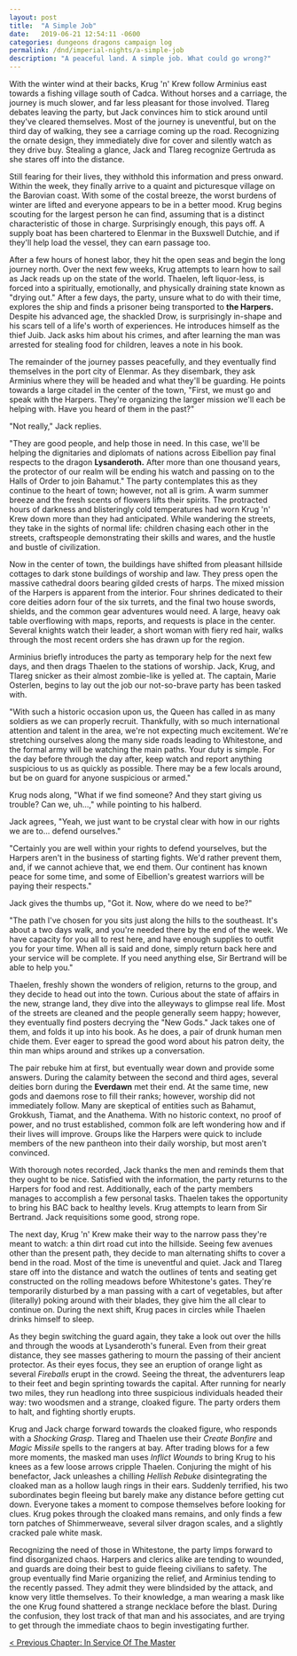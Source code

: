 ```yaml
---
layout: post
title:  "A Simple Job"
date:   2019-06-21 12:54:11 -0600
categories: dungeons dragons campaign log
permalink: /dnd/imperial-nights/a-simple-job
description: "A peaceful land. A simple job. What could go wrong?"
---
```


With the winter wind at their backs, Krug 'n' Krew follow Arminius east towards a fishing village south of Cadca.
Without horses and a carriage, the journey is much slower, and far less pleasant for those involved.
Tlareg debates leaving the party, but Jack convinces him to stick around until they've cleared themselves.
Most of the journey is uneventful, but on the third day of walking, they see a carriage coming up the road.
Recognizing the ornate design, they immediately dive for cover and silently watch as they drive buy.
Stealing a glance, Jack and Tlareg recognize Gertruda as she stares off into the distance.

Still fearing for their lives, they withhold this information and press onward.
Within the week, they finally arrive to a quaint and picturesque village on the Barovian coast.
With some of the costal breeze, the worst burdens of winter are lifted and everyone appears to be in a better mood.
Krug begins scouting for the largest person he can find, assuming that is a distinct characteristic of those in charge.
Surprisingly enough, this pays off.
A supply boat has been chartered to Elenmar in the Buxswell Dutchie, and if they'll help load the vessel, they can earn passage too.

After a few hours of honest labor, they hit the open seas and begin the long journey north.
Over the next few weeks, Krug attempts to learn how to sail as Jack reads up on the state of the world.
Thaelen, left liquor-less, is forced into a spiritually, emotionally, and physically draining state known as "drying out."
After a few days, the party, unsure what to do with their time, explores the ship and finds a prisoner being transported to **the Harpers.**
Despite his advanced age, the shackled Drow, is surprisingly in-shape and his scars tell of a life's worth of experiences.
He introduces himself as the thief Juib.
Jack asks him about his crimes, and after learning the man was arrested for stealing food for children, leaves a note in his book.

The remainder of the journey passes peacefully, and they eventually find themselves in the port city of Elenmar.
As they disembark, they ask Arminius where they will be headed and what they'll be guarding.
He points towards a large citadel in the center of the town, "First, we must go and speak with the Harpers.
They're organizing the larger mission we'll each be helping with.
Have you heard of them in the past?"

"Not really," Jack replies.

"They are good people, and help those in need.
In this case, we'll be helping the dignitaries and diplomats of nations across Eibellion pay final respects to the dragon **Lysanderoth.**
After more than one thousand years, the protector of our realm will be ending his watch and passing on to the Halls of Order to join Bahamut."
The party contemplates this as they continue to the heart of town; however, not all is grim.
A warm summer breeze and the fresh scents of flowers lifts their spirits.
The protracted hours of darkness and blisteringly cold temperatures had worn Krug 'n' Krew down more than they had anticipated.
While wandering the streets, they take in the sights of normal life: children chasing each other in the streets, craftspeople demonstrating their skills and wares, and the hustle and bustle of civilization.

Now in the center of town, the buildings have shifted from pleasant hillside cottages to dark stone buildings of worship and law.
They press open the massive cathedral doors bearing gilded crests of harps.
The mixed mission of the Harpers is apparent from the interior.
Four shrines dedicated to their core deities adorn four of the six turrets, and the final two house swords, shields, and the common gear adventures would need.
A large, heavy oak table overflowing with maps, reports, and requests is place in the center.
Several knights watch their leader, a short woman with fiery red hair, walks through the most recent orders she has drawn up for the region.

Arminius briefly introduces the party as temporary help for the next few days, and then drags Thaelen to the stations of worship.
Jack, Krug, and Tlareg snicker as their almost zombie-like is yelled at.
The captain, Marie Osterlen, begins to lay out the job our not-so-brave party has been tasked with.

"With such a historic occasion upon us, the Queen has called in as many soldiers as we can properly recruit.
Thankfully, with so much international attention and talent in the area, we're not expecting much excitement.
We're stretching ourselves along the many side roads leading to Whitestone, and the formal army will be watching the main paths.
Your duty is simple.
For the day before through the day after, keep watch and report anything suspicious to us as quickly as possible.
There may be a few locals around, but be on guard for anyone suspicious or armed."

Krug nods along, "What if we find someone?
And they start giving us trouble?
Can we, uh...," while pointing to his halberd.

Jack agrees, "Yeah, we just want to be crystal clear with how in our rights we are to... defend ourselves."

"Certainly you are well within your rights to defend yourselves, but the Harpers aren't in the business of starting fights.
We'd rather prevent them, and, if we cannot achieve that, we end them.
Our continent has known peace for some time, and some of Eibellion's greatest warriors will be paying their respects."

Jack gives the thumbs up, "Got it.
Now, where do we need to be?"

"The path I've chosen for you sits just along the hills to the southeast.
It's about a two days walk, and you're needed there by the end of the week.
We have capacity for you all to rest here, and have enough supplies to outfit you for your time.
When all is said and done, simply return back here and your service will be complete.
If you need anything else, Sir Bertrand will be able to help you."

Thaelen, freshly shown the wonders of religion, returns to the group, and they decide to head out into the town.
Curious about the state of affairs in the new, strange land, they dive into the alleyways to glimpse real life.
Most of the streets are cleaned and the people generally seem happy; however, they eventually find posters decrying the "New Gods."
Jack takes one of them, and folds it up into his book.
As he does, a pair of drunk human men chide them.
Ever eager to spread the good word about his patron deity, the thin man whips around and strikes up a conversation.

The pair rebuke him at first, but eventually wear down and provide some answers.
During the calamity between the second and third ages, several deities born during the **Everdawn** met their end.
At the same time, new gods and daemons rose to fill their ranks; however, worship did not immediately follow.
Many are skeptical of entities such as Bahamut, Grokkush, Tiamat, and the Anathema.
With no historic context, no proof of power, and no trust established, common folk are left wondering how and if their lives will improve.
Groups like the Harpers were quick to include members of the new pantheon into their daily worship, but most aren't convinced.

With thorough notes recorded, Jack thanks the men and reminds them that they ought to be nice.
Satisfied with the information, the party returns to the Harpers for food and rest.
Additionally, each of the party members manages to accomplish a few personal tasks.
Thaelen takes the opportunity to bring his BAC back to healthy levels.
Krug attempts to learn from Sir Bertrand.
Jack requisitions some good, strong rope.

The next day, Krug 'n' Krew make their way to the narrow pass they're meant to watch: a thin dirt road cut into the hillside.
Seeing few avenues other than the present path, they decide to man alternating shifts to cover a bend in the road.
Most of the time is uneventful and quiet.
Jack and Tlareg stare off into the distance and watch the outlines of tents and seating get constructed on the rolling meadows before Whitestone's gates.
They're temporarily disturbed by a man passing with a cart of vegetables, but after (literally) poking around with their blades, they give him the all clear to continue on.
During the next shift, Krug paces in circles while Thaelen drinks himself to sleep.

As they begin switching the guard again, they take a look out over the hills and through the woods at Lysanderoth's funeral.
Even from their great distance, they see masses gathering to mourn the passing of their ancient protector.
As their eyes focus, they see an eruption of orange light as several _Fireballs_ erupt in the crowd.
Seeing the threat, the adventurers leap to their feet and begin sprinting towards the capital.
After running for nearly two miles, they run headlong into three suspicious individuals headed their way: two woodsmen and a strange, cloaked figure.
The party orders them to halt, and fighting shortly erupts.

Krug and Jack charge forward towards the cloaked figure, who responds with a _Shocking Grasp_.
Tlareg and Thaelen use their _Create Bonfire_ and _Magic Missile_ spells to the rangers at bay.
After trading blows for a few more moments, the masked man uses _Inflict Wounds_ to bring Krug to his knees as a few loose arrows cripple Thaelen.
Conjuring the might of his benefactor, Jack unleashes a chilling _Hellish Rebuke_ disintegrating the cloaked man as a hollow laugh rings in their ears.
Suddenly terrified, his two subordinates begin fleeing but barely make any distance before getting cut down.
Everyone takes a moment to compose themselves before looking for clues.
Krug pokes through the cloaked mans remains, and only finds a few torn patches of Shimmerweave, several silver dragon scales, and a slightly cracked pale white mask.

Recognizing the need of those in Whitestone, the party limps forward to find disorganized chaos.
Harpers and clerics alike are tending to wounded, and guards are doing their best to guide fleeing civilians to safety.
The group eventually find Marie organizing the relief, and Arminius tending to the recently passed.
They admit they were blindsided by the attack, and know very little themselves.
To their knowledge, a man wearing a mask like the one Krug found shattered a strange necklace before the blast.
During the confusion, they lost track of that man and his associates, and are trying to get through the immediate chaos to begin investigating further.

[&lt; Previous Chapter: In Service Of The Master](/dnd/imperial-nights/in-service-of-the-master)
